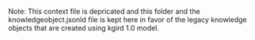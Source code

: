 Note: This context file is depricated and this folder and the knowledgeobject.jsonld file is kept here in favor of the legacy knowledge objects that are created using kgird 1.0 model.